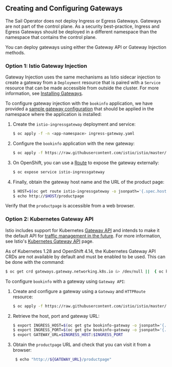 ## Creating and Configuring Gateways

The Sail Operator does not deploy Ingress or Egress Gateways. Gateways are not 
part of the control plane. As a security best-practice, Ingress and Egress 
Gateways should be deployed in a different namespace than the namespace that 
contains the control plane.

You can deploy gateways using either the Gateway API or Gateway Injection methods. 


### Option 1: Istio Gateway Injection

Gateway Injection uses the same mechanisms as Istio sidecar injection to create 
a gateway from a `Deployment` resource that is paired with a `Service` resource 
that can be made accessible from outside the cluster. For more information, see 
[Installing Gateways](https://preliminary.istio.io/latest/docs/setup/additional-setup/gateway/#deploying-a-gateway).

To configure gateway injection with the `bookinfo` application, we have provided 
a [sample gateway configuration](../../chart/samples/ingress-gateway.yaml?raw=1) that should be applied in the namespace 
where the application is installed:

1. Create the `istio-ingressgateway` deployment and service:

    ```sh
    $ oc apply -f -n <app-namespace> ingress-gateway.yaml
    ```

2. Configure the `bookinfo` application with the new gateway:

    ```sh
    $ oc apply -f https://raw.githubusercontent.com/istio/istio/master/samples/bookinfo/networking/bookinfo-gateway.yaml
    ```

3. On OpenShift, you can use a [Route](https://docs.openshift.com/container-platform/4.13/networking/routes/route-configuration.html) to expose the gateway externally: 

    ```sh
    $ oc expose service istio-ingressgateway
    ```

4. Finally, obtain the gateway host name and the URL of the product page:

    ```sh
    $ HOST=$(oc get route istio-ingressgateway -o jsonpath='{.spec.host}')
    $ echo http://$HOST/productpage
    ```

Verify that the `productpage` is accessible from a web browser. 


### Option 2: Kubernetes Gateway API

Istio includes support for Kubernetes [Gateway API](https://gateway-api.sigs.k8s.io/) and intends to make it 
the default API for [traffic management in the future](https://istio.io/latest/blog/2022/gateway-api-beta/). For more 
information, see Istio's [Kubernetes Gateway API](https://istio.io/latest/docs/tasks/traffic-management/ingress/gateway-api/) page.

As of Kubernetes 1.28 and OpenShift 4.14, the Kubernetes Gateway API CRDs are 
not available by default and must be enabled to be used. This can be done with 
the command:

```sh
$ oc get crd gateways.gateway.networking.k8s.io &> /dev/null ||  { oc kustomize "github.com/kubernetes-sigs/gateway-api/config/crd?ref=v1.0.0" | oc apply -f -; }
```

To configure `bookinfo` with a gateway using `Gateway API`:

1. Create and configure a gateway using a `Gateway` and `HTTPRoute` resource:

    ```sh
    $ oc apply -f https://raw.githubusercontent.com/istio/istio/master/samples/bookinfo/gateway-api/bookinfo-gateway.yaml
    ```

2. Retrieve the host, port and gateway URL:

    ```sh
    $ export INGRESS_HOST=$(oc get gtw bookinfo-gateway -o jsonpath='{.status.addresses[0].value}')
    $ export INGRESS_PORT=$(oc get gtw bookinfo-gateway -o jsonpath='{.spec.listeners[?(@.name=="http")].port}')
    $ export GATEWAY_URL=$INGRESS_HOST:$INGRESS_PORT
    ```

3. Obtain the `productpage` URL and check that you can visit it from a browser:

   ```sh
    $ echo "http://${GATEWAY_URL}/productpage"
    ```
